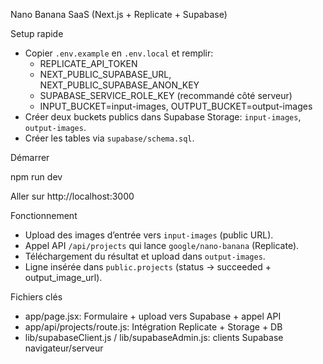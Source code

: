 Nano Banana SaaS (Next.js + Replicate + Supabase)

Setup rapide
- Copier `.env.example` en `.env.local` et remplir:
  - REPLICATE_API_TOKEN
  - NEXT_PUBLIC_SUPABASE_URL, NEXT_PUBLIC_SUPABASE_ANON_KEY
  - SUPABASE_SERVICE_ROLE_KEY (recommandé côté serveur)
  - INPUT_BUCKET=input-images, OUTPUT_BUCKET=output-images
- Créer deux buckets publics dans Supabase Storage: `input-images`, `output-images`.
- Créer les tables via `supabase/schema.sql`.

Démarrer

  npm run dev

Aller sur http://localhost:3000

Fonctionnement
- Upload des images d’entrée vers `input-images` (public URL).
- Appel API `/api/projects` qui lance `google/nano-banana` (Replicate).
- Téléchargement du résultat et upload dans `output-images`.
- Ligne insérée dans `public.projects` (status -> succeeded + output_image_url).

Fichiers clés
- app/page.jsx: Formulaire + upload vers Supabase + appel API
- app/api/projects/route.js: Intégration Replicate + Storage + DB
- lib/supabaseClient.js / lib/supabaseAdmin.js: clients Supabase navigateur/serveur

